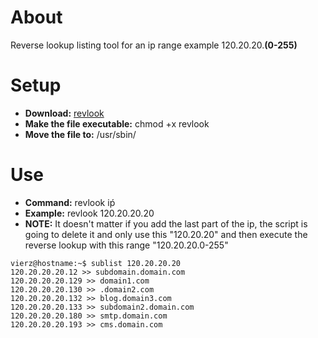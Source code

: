 # About
Reverse lookup listing tool for an ip range example 120.20.20.**(0-255)**

# Setup
- **Download:** [revlook](revlook)
- **Make the file executable:** chmod +x revlook
- **Move the file to:** /usr/sbin/

# Use
- **Command:** revlook iṕ
- **Example:** revlook 120.20.20.20
- **NOTE:** It doesn't matter if you add the last part of the ip, the script is going to delete it and only use this "120.20.20" and then execute the reverse lookup with this range "120.20.20.0-255"

```console
vierz@hostname:~$ sublist 120.20.20.20
120.20.20.20.12 >> subdomain.domain.com
120.20.20.20.129 >> domain1.com
120.20.20.20.130 >> .domain2.com
120.20.20.20.132 >> blog.domain3.com
120.20.20.20.133 >> subdomain2.domain.com
120.20.20.20.180 >> smtp.domain.com
120.20.20.20.193 >> cms.domain.com
```
